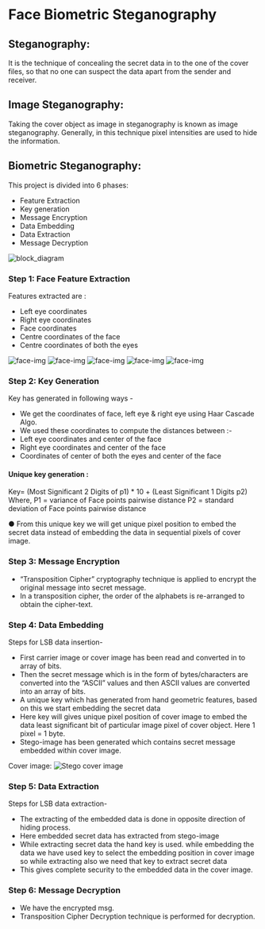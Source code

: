 # Face Biometric Steganography

## Steganography:
It is the technique of concealing the secret data in to the one of the cover files, so that no one can suspect the data apart from the sender and receiver.

## Image Steganography: 
Taking the cover object as image in steganography is known as image steganography. Generally, in this technique pixel intensities are used to hide the information.

## Biometric Steganography:
This project is divided into 6 phases:

- Feature Extraction
- Key generation
- Message Encryption
- Data Embedding
- Data Extraction
- Message Decryption


![block_diagram](https://github.com/anuradha9712/Biometric-Steganography/blob/master/Face-Biometrics/Output/flow-chart2.PNG)

### Step 1: Face Feature Extraction
Features extracted are :
- Left eye coordinates
- Right eye coordinates
- Face coordinates
- Centre coordinates of the face
- Centre coordinates of both the eyes

![face-img](https://github.com/anuradha9712/Biometric-Steganography/blob/master/Face-Biometrics/Output/original.png)
![face-img](https://github.com/anuradha9712/Biometric-Steganography/blob/master/Face-Biometrics/Output/result-image.png)
![face-img](https://github.com/anuradha9712/Biometric-Steganography/blob/master/Face-Biometrics/Output/2.png)
![face-img](https://github.com/anuradha9712/Biometric-Steganography/blob/master/Face-Biometrics/Output/5.png)
![face-img](https://github.com/anuradha9712/Biometric-Steganography/blob/master/Face-Biometrics/Output/6.png)


### Step 2:  Key Generation
Key has generated in following ways -

- We get the coordinates of face, left eye & right eye using Haar Cascade Algo. 
- We used these coordinates to compute the distances between :- 
- Left eye coordinates and center of the face 
- Right eye coordinates and center of the face 
- Coordinates of center of both the eyes and center of the face 


#### Unique key generation :
Key= (Most Significant 2 Digits of p1) * 10 + (Least Significant 1 Digits p2)
<br/>
Where,
P1 = variance of Face points pairwise distance
P2 = standard deviation of Face points pairwise distance

● From this unique key we will get unique pixel position to embed the secret data instead of embedding the data in sequential pixels of cover image. 

### Step 3: Message Encryption
- “Transposition Cipher” cryptography technique is applied to encrypt the original message into secret message. 
- In a transposition cipher, the order of the alphabets is re-arranged to obtain the cipher-text. 

### Step 4: Data Embedding
Steps for LSB data insertion-

- First carrier image or cover image has been read and converted in to array of bits.
- Then the secret message which is in the form of bytes/characters are converted into the “ASCII” values and then ASCII values are converted into an array of bits. 
- A unique key which has generated from hand geometric features, based on this we start embedding the secret data
- Here key will gives unique pixel position of cover image to embed the data least significant bit of particular image pixel of cover object. Here 1 pixel = 1 byte.
- Stego-image has been generated which contains secret message embedded within cover image.

Cover image: 
![Stego cover image](https://github.com/anuradha9712/Biometric-Steganography/blob/master/images/source_img.png)


### Step 5: Data Extraction
Steps for LSB data extraction-
- The extracting of the embedded data is done in opposite direction of hiding process.
- Here embedded secret data has extracted from stego-image
- While extracting secret data the hand key is used. while embedding the data we have used key to select the embedding position in cover image so while extracting also we need that key to extract secret data
- This gives complete security to the embedded data in the cover image. 

### Step 6: Message Decryption
- We have the encrypted msg. 
- Transposition Cipher Decryption technique is performed for decryption.











